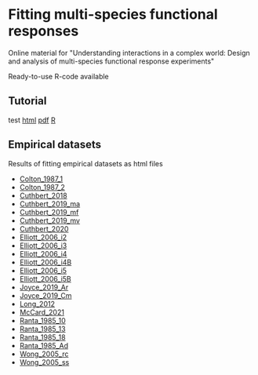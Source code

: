 # Fitting multi-species functional responses

Online material for "Understanding interactions in a complex world: Design and analysis of multi-species functional response experiments"

Ready-to-use R-code available

## Tutorial

test [html](https://benjamin-rosenbaum.github.io/multispecies_functional_responses/Tutorial.html) [pdf](https://benjamin-rosenbaum.github.io/multispecies_functional_responses/Tutorial.pdf) [R](https://benjamin-rosenbaum.github.io/multispecies_functional_responses/Tutorial.R)

## Empirical datasets

Results of fitting empirical datasets as html files

- [Colton_1987_1](https://benjamin-rosenbaum.github.io/multispecies_functional_responses/Colton_1.html)
- [Colton_1987_2](https://benjamin-rosenbaum.github.io/multispecies_functional_responses/Colton_2.html)
- [Cuthbert_2018](https://benjamin-rosenbaum.github.io/multispecies_functional_responses/Cuthbert_2018.html)
- [Cuthbert_2019_ma](https://benjamin-rosenbaum.github.io/multispecies_functional_responses/Cuthbert_2019_ma.html)
- [Cuthbert_2019_mf](https://benjamin-rosenbaum.github.io/multispecies_functional_responses/Cuthbert_2019_mf.html)
- [Cuthbert_2019_mv](https://benjamin-rosenbaum.github.io/multispecies_functional_responses/Cuthbert_2019_mv.html)
- [Cuthbert_2020](https://benjamin-rosenbaum.github.io/multispecies_functional_responses/Cuthbert_2020.html)
- [Elliott_2006_i2](https://benjamin-rosenbaum.github.io/multispecies_functional_responses/Elliott_2006_i2.html)
- [Elliott_2006_i3](https://benjamin-rosenbaum.github.io/multispecies_functional_responses/Elliott_2006_i3.html)
- [Elliott_2006_i4](https://benjamin-rosenbaum.github.io/multispecies_functional_responses/Elliott_2006_i4.html)
- [Elliott_2006_i4B](https://benjamin-rosenbaum.github.io/multispecies_functional_responses/Elliott_2006_i4B.html)
- [Elliott_2006_i5](https://benjamin-rosenbaum.github.io/multispecies_functional_responses/Elliott_2006_i5.html)
- [Elliott_2006_i5B](https://benjamin-rosenbaum.github.io/multispecies_functional_responses/Elliott_2006_i5B.html)
- [Joyce_2019_Ar](https://benjamin-rosenbaum.github.io/multispecies_functional_responses/Joyce_2019_Ar.html)
- [Joyce_2019_Cm](https://benjamin-rosenbaum.github.io/multispecies_functional_responses/Joyce_2019_Cm.html)
- [Long_2012](https://benjamin-rosenbaum.github.io/multispecies_functional_responses/Long_2012.html)
- [McCard_2021](https://benjamin-rosenbaum.github.io/multispecies_functional_responses/McCard_2021.html)
- [Ranta_1985_10](https://benjamin-rosenbaum.github.io/multispecies_functional_responses/Ranta_1985_10.html)
- [Ranta_1985_13](https://benjamin-rosenbaum.github.io/multispecies_functional_responses/Ranta_1985_13.html)
- [Ranta_1985_18](https://benjamin-rosenbaum.github.io/multispecies_functional_responses/Ranta_1985_18.html)
- [Ranta_1985_Ad](https://benjamin-rosenbaum.github.io/multispecies_functional_responses/Ranta_1985_Ad.html)
- [Wong_2005_rc](https://benjamin-rosenbaum.github.io/multispecies_functional_responses/Wong_2005_rc.html)
- [Wong_2005_ss](https://benjamin-rosenbaum.github.io/multispecies_functional_responses/Wong_2005_ss.html)
